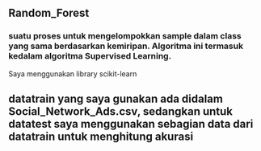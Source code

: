 ## Random_Forest

### suatu proses untuk mengelompokkan sample dalam class yang sama berdasarkan kemiripan. Algoritma ini termasuk kedalam algoritma Supervised Learning.
Saya menggunakan library scikit-learn 

## datatrain yang saya gunakan ada didalam Social_Network_Ads.csv, sedangkan untuk datatest saya menggunakan sebagian data dari datatrain untuk menghitung akurasi
